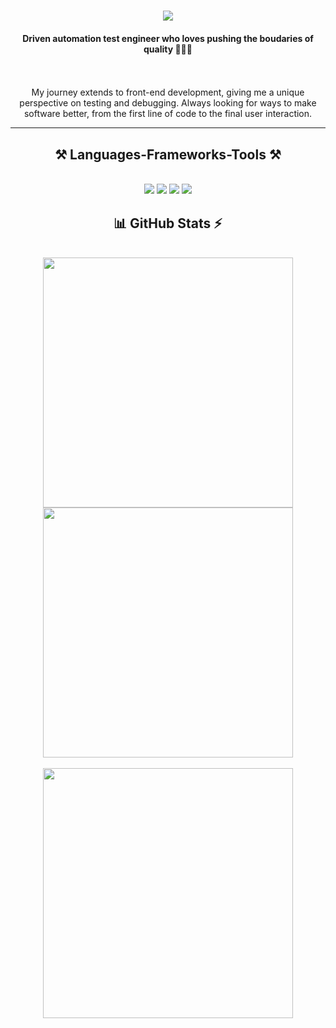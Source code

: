 <!-- Level 1: Simple biography and stats -->

<h1 align="center">
    <img src="https://readme-typing-svg.herokuapp.com/?font=Righteous&size=35&center=true&vCenter=true&width=500&height=70&duration=4000&lines=Hi+There!+👋;+I'm+Shawn!;" />
</h1>

<h4 align="center">
    Driven automation test engineer who loves pushing the boudaries of quality 👨🏻‍💻
</h4>
<br/>
<br/>
<div align="center">
    My journey extends to front-end development, giving me a unique perspective on testing and debugging. Always looking for ways to make software better, from the first line of code to the final user interaction.
</div>

<hr/>

<h2 align="center">⚒️ Languages-Frameworks-Tools ⚒️</h2>
<br/>
<div align="center">
    <img src="https://skillicons.dev/icons?i=java,py,dart,js,ts,html,css,sass,bash,gherkin" />
    <img src="https://skillicons.dev/icons?i=selenium,flutter" />
    <img src="https://skillicons.dev/icons?i=git,github,githubactions,postman,grafana" />
    <img src="https://skillicons.dev/icons?i=vscode,eclipse,androidstudio" />
</div>

<h2 align="center"> 📊 GitHub Stats ⚡ </h2>
<br/>
<div align="center">
    <img width=400 src="https://github-readme-stats.vercel.app/api?username=ShengYuan-Shawn&theme=tokyonight&hide_border=false&include_all_commits=false&count_private=false" />
    <img width=400 src="https://nirzak-streak-stats.vercel.app/?user=ShengYuan-Shawn&theme=tokyonight&hide_border=false" />
    <br/>
    <br/>
    <img width=400 src="https://github-readme-stats.vercel.app/api/top-langs/?username=ShengYuan-Shawn&theme=tokyonight&hide_border=false&include_all_commits=false&count_private=false&layout=compact" />
</div>
